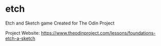 # etch
Etch and Sketch game Created for The Odin Project

Project Website: https://www.theodinproject.com/lessons/foundations-etch-a-sketch
